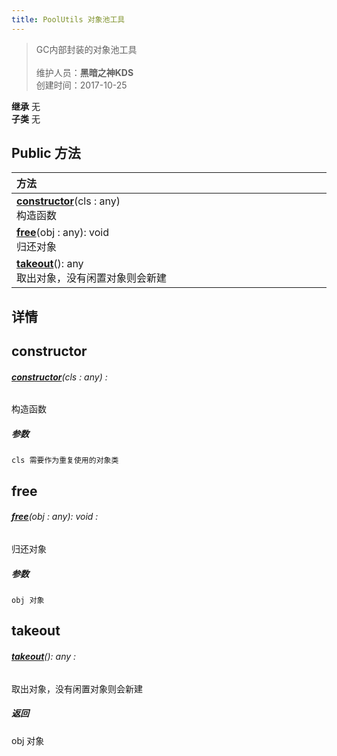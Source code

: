 ```yaml
---
title: PoolUtils 对象池工具
---
```

>GC内部封装的对象池工具<br><br>
>维护人员：**黑暗之神KDS**  
>创建时间：2017-10-25

**继承**  无<br>
**子类**  无<br>


## Public 方法
| <div style="width:1000px;text-align:left" >方法</div>            |
| ---------------------------------------------------------------- |
| **[constructor](#constructor)**(cls : any)<br>构造函数           |
| **[free](#free)**(obj : any): void<br>归还对象                   |
| **[takeout](#takeout)**(): any<br>取出对象，没有闲置对象则会新建 |

## 详情



## constructor
###### **[constructor](#constructor)**(cls : any) :
构造函数
##### 参数
	cls 需要作为重复使用的对象类



## free
###### **[free](#free)**(obj : any): void :
归还对象
##### 参数
	obj 对象



## takeout
###### **[takeout](#takeout)**(): any :
取出对象，没有闲置对象则会新建

##### 返回
obj 对象



